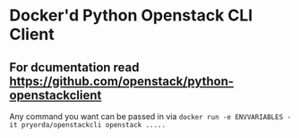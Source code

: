 # Docker'd Python Openstack CLI Client

## For dcumentation read https://github.com/openstack/python-openstackclient

Any command you want can be passed in via `docker run -e ENVVARIABLES -it pryorda/openstackcli openstack .....`
